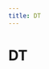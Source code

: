 ```yaml
---
title: DT
---
```


# DT


























































































